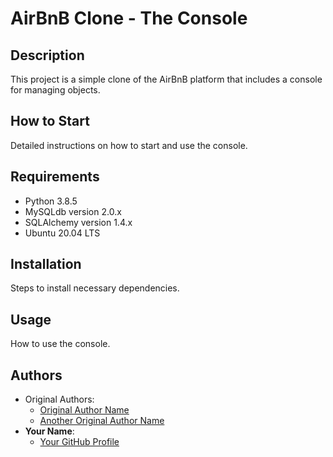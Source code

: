 # AirBnB Clone - The Console

## Description

This project is a simple clone of the AirBnB platform that includes a console for managing objects.

## How to Start

Detailed instructions on how to start and use the console.

## Requirements

- Python 3.8.5
- MySQLdb version 2.0.x
- SQLAlchemy version 1.4.x
- Ubuntu 20.04 LTS

## Installation

Steps to install necessary dependencies.

## Usage

How to use the console.

## Authors

- Original Authors:
  - [Original Author Name](https://github.com/originalauthor)
  - [Another Original Author Name](https://github.com/anotherauthor)
- **Your Name**:
  - [Your GitHub Profile](https://github.com/yourusername)
